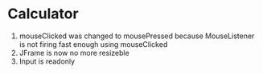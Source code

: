 <h1>Calculator</h1>

1. mouseClicked was changed to mousePressed because MouseListener is not firing fast enough using mouseClicked 
2. JFrame is now no more resizeble
3. Input is readonly